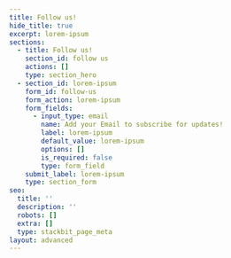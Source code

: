 ```yaml
---
title: Follow us!
hide_title: true
excerpt: lorem-ipsum
sections:
  - title: Follow us!
    section_id: follow us
    actions: []
    type: section_hero
  - section_id: lorem-ipsum
    form_id: follow-us
    form_action: lorem-ipsum
    form_fields:
      - input_type: email
        name: Add your Email to subscribe for updates!
        label: lorem-ipsum
        default_value: lorem-ipsum
        options: []
        is_required: false
        type: form_field
    submit_label: lorem-ipsum
    type: section_form
seo:
  title: ''
  description: ''
  robots: []
  extra: []
  type: stackbit_page_meta
layout: advanced
---
```

